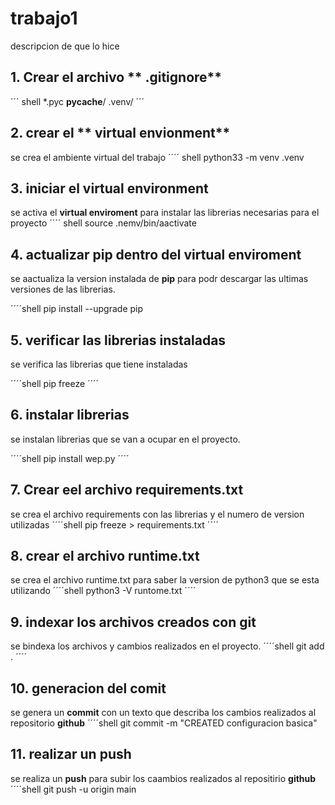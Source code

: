 # trabajo1
descripcion de que lo hice


## 1. Crear el archivo ** .gitignore**
´´´ shell 
*.pyc
__pycache__/
.venv/
´´´ 

## 2.  crear el ** virtual envionment**
se crea el ambiente virtual del trabajo 
´´´´ shell 
python33 -m venv .venv

## 3. iniciar el **virtual environment**
se activa el **virtual enviroment** para instalar las librerias necesarias para el proyecto 
´´´´ shell 
source .nemv/bin/aactivate 
 ## 4. actualizar pip  dentro del **virtual enviroment**
 se aactualiza la version instalada de **pip** para podr descargar las ultimas versiones de las librerias.

´´´´shell 
pip install --upgrade pip 

## 5. verificar las librerias instaladas 

se verifica las librerias que tiene instaladas 

´´´´shell 
pip freeze
´´´´
## 6. instalar librerias 

se instalan librerias que se van a ocupar en el proyecto.

´´´´shell 
pip install wep.py 
´´´´

## 7. Crear eel archivo **requirements.txt**

se crea el archivo requirements  con las librerias y el numero de version utilizadas 
´´´´shell 
pip freeze > requirements.txt 
´´´´
## 8. crear el archivo **runtime.txt**
 se crea el archivo runtime.txt para saber la version de python3 que se esta utilizando 
 ´´´´shell
 python3 -V runtome.txt 
 ´´´´
 ## 9. indexar los archivos creados con **git**
 se bindexa los archivos y cambios realizados en el proyecto.
 ´´´´shell
 git add  . 
 ´´´´
 ## 10. generacion del comit 
 se genera un  **commit** con un texto que describa los cambios realizados al repositorio **github**
  ´´´´shell
  git commit -m "CREATED configuracion basica"
  ## 11. realizar un **push**
  se realiza un **push** para subir los caambios realizados al repositirio **github**
   ´´´´shell
   git push -u origin main